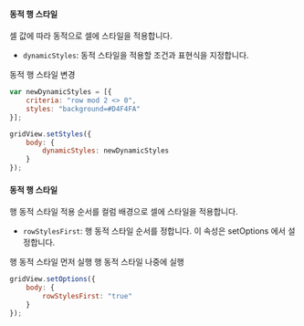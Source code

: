 #### 동적 행 스타일
셀 값에 따라 동적으로 셀에 스타일을 적용합니다.

- `dynamicStyles`: 동적 스타일을 적용할 조건과 표현식을 지정합니다.

<a class="btn primary small round lowercase" id="btnSetDynamicStyles">동적 행 스타일 변경</a>

```js
var newDynamicStyles = [{
    criteria: "row mod 2 <> 0",
    styles: "background=#D4F4FA"
}];

gridView.setStyles({
    body: {
        dynamicStyles: newDynamicStyles
    }
});
```

#### 동적 행 스타일
행 동적 스타일 적용 순서를 컬럼 배경으로 셀에 스타일을 적용합니다.

- `rowStylesFirst`: 행 동적 스타일 순서를 정합니다. 이 속성은 setOptions 에서 설정합니다.

<a class="btn primary small round lowercase" id="btnSetRowStylesFirst">행 동적 스타일 먼저 실행</a>
<a class="btn primary small round lowercase" id="btnSetRowStylesBack">행 동적 스타일 나중에 실행</a>

```js
gridView.setOptions({
    body: {
        rowStylesFirst: "true"
    }
});
```

<script>
  $('#btnSetDynamicStyles').click(function() {
    var newDynamicStyles = [{
        criteria: "row mod 2 <> 0",
        styles: "background=#D4F4FA"
    }];

    gridView.setStyles({
        body: {
            dynamicStyles: newDynamicStyles
        }
    });
  });

  $('#btnSetRowStylesFirst').click(function() {
    gridView.setOptions({
        body: {
            rowStylesFirst: true
        }
    });
  });

  $('#btnSetRowStylesBack').click(function() {
    gridView.setOptions({
        body: {
            rowStylesFirst: false
        }
    });
  });

</script>
